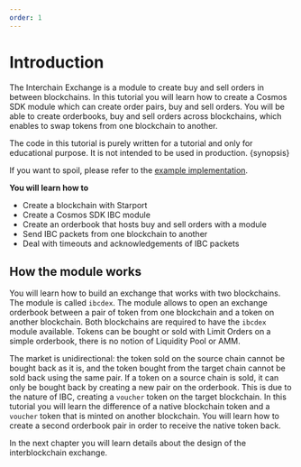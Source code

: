 ```yaml
---
order: 1
---
```


# Introduction

The Interchain Exchange is a module to create buy and sell orders in between blockchains.
In this tutorial you will learn how to create a Cosmos SDK module which can create order pairs, buy and sell orders. You will be able to create orderbooks, buy and sell orders across blockchains, which enables to swap tokens from one blockchain to another.

The code in this tutorial is purely written for a tutorial and only for educational purpose. It is not intended to be used in production.
{synopsis}

If you want to spoil, please refer to the [example implementation](https://github.com/tendermint/interchange).

**You will learn how to**
- Create a blockchain with Starport
- Create a Cosmos SDK IBC module
- Create an orderbook that hosts buy and sell orders with a module
- Send IBC packets from one blockchain to another
- Deal with timeouts and acknowledgements of IBC packets

## How the module works

You will learn how to build an exchange that works with two blockchains. The module is called `ibcdex`.
The module allows to open an exchange orderbook between a pair of token from one blockchain and a token on another blockchain. Both blockchains are required to have the `ibcdex` module available.
Tokens can be bought or sold with Limit Orders on a simple orderbook, there is no notion of Liquidity Pool or AMM.

The market is unidirectional: the token sold on the source chain cannot be bought back as it is, and the token bought from the target chain cannot be sold back using the same pair. If a token on a source chain is sold, it can only be bought back by creating a new pair on the orderbook. This is due to the nature of IBC, creating a `voucher` token on the target blockchain. In this tutorial you will learn the difference of a native blockchain token and a `voucher` token that is minted on another blockchain. You will learn how to create a second orderbook pair in order to receive the native token back.

In the next chapter you will learn details about the design of the interblockchain exchange.